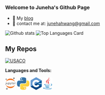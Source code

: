 ### Welcome to Juneha's Github Page

- 📖 My <a href="https://junehahwang.medium.com/">blog</a> 
- 📩 contact me at: junehahwang@gmail.com 


![Github stats](https://github-readme-stats.vercel.app/api?username=charrybot&theme=tokyonight&show_icons=true&count_private=true)
![Top Languages Card](https://github-readme-stats.vercel.app/api/top-langs/?username=charrybot)

## My Repos

[![USACO](https://github-readme-stats.vercel.app/api/pin/?username=charrybot&repo=USACO&show_owner=true)](https://github.com/charrybot/USACO)


**Languages and Tools:**  

<code><img height="40" src="https://raw.githubusercontent.com/charrybot/charrybot/main/assets/jupyter.png"></code>
<code><img height="40" src="https://raw.githubusercontent.com/charrybot/charrybot/main/assets/python.png"></code>
<code><img height="40" src="https://raw.githubusercontent.com/charrybot/charrybot/main/assets/cpp.png"></code>
<code><img height="40" src="https://raw.githubusercontent.com/charrybot/charrybot/main/assets/java.png"></code>